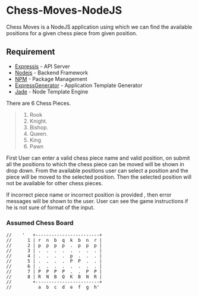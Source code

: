 # Chess-Moves-NodeJS

Chess Moves is a NodeJS application using which we can find the available positions for a given chess piece from given position. 

## Requirement ##
* [Expressjs](http://expressjs.com/zh-tw/) - API Server
* [Nodejs](https://nodejs.org/en/) - Backend Framework
* [NPM](https://www.npmjs.com/) - Package Management
* [ExpressGenerator](https://www.npmjs.com/package/express-generator) - Application Template Generator
* [Jade](http://jade-lang.com) - Node Template Engine

There are 6 Chess Pieces. 
>1. Rook  
>2. Knight. 
>3. Bishop. 
>4. Queen. 
>5. King
>6. Pawn

First User can enter a valid chess piece name and valid position, on submit all the positions to which the chess piece can be moved will be shown in drop down. From the available positions user can select a position and the piece will be moved to the selected position. Then the selected position will not be available for other chess pieces.

If incorrect piece name or incorrect position is provided , then error messages will be shown to the user. User can see the game instructions if he is not sure of format of the input.

### Assumed Chess Board

```
//    '   +------------------------+
//      1 | r  n  b  q  k  b  n  r |
//      2 | p  p  p  p  .  p  p  p |
//      3 | .  .  .  .  .  .  .  . |
//      4 | .  .  .  .  p  .  .  . |
//      5 | .  .  .  .  P  P  .  . |
//      6 | .  .  .  .  .  .  .  . |
//      7 | P  P  P  P  .  .  P  P |
//      8 | R  N  B  Q  K  B  N  R |
//        +------------------------+
//          a  b  c  d  e  f  g  h'
```






